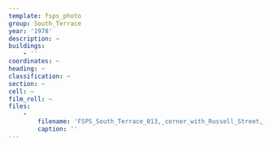 ```yaml
---
template: fsps_photo
group: South_Terrace
year: '1978'
description: ~
buildings:
    - ''
coordinates: ~
heading: ~
classification: ~
section: ~
cell: ~
film_roll: ~
files:
    -
        filename: 'FSPS_South_Terrace_013,_corner_with_Russell_Street,_15-2-B_1978.png'
        caption: ''
---
```

